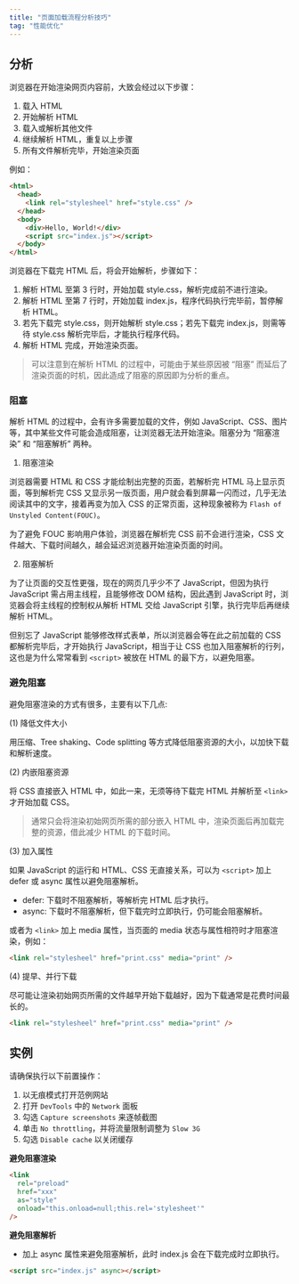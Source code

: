 ```yaml
---
title: "页面加载流程分析技巧"
tag: "性能优化"
---
```


## 分析

浏览器在开始渲染网页内容前，大致会经过以下步骤：

1. 载入 HTML
2. 开始解析 HTML
3. 载入或解析其他文件
4. 继续解析 HTML，重复以上步骤
5. 所有文件解析完毕，开始渲染页面

例如：

```html
<html>
  <head>
    <link rel="stylesheel" href="style.css" />
  </head>
  <body>
    <div>Hello, World!</div>
    <script src="index.js"></script>
  </body>
</html>
```

浏览器在下载完 HTML 后，将会开始解析，步骤如下：

1. 解析 HTML 至第 3 行时，开始加载 style.css，解析完成前不进行渲染。
2. 解析 HTML 至第 7 行时，开始加载 index.js，程序代码执行完毕前，暂停解析 HTML。
3. 若先下载完 style.css，则开始解析 style.css；若先下载完 index.js，则需等待 style.css 解析完毕后，才能执行程序代码。
4. 解析 HTML 完成，开始渲染页面。

> 可以注意到在解析 HTML 的过程中，可能由于某些原因被 “阻塞” 而延后了渲染页面的时机，因此造成了阻塞的原因即为分析的重点。

### 阻塞

解析 HTML 的过程中，会有许多需要加载的文件，例如 JavaScript、CSS、图片等，其中某些文件可能会造成阻塞，让浏览器无法开始渲染。阻塞分为 “阻塞渲染” 和 “阻塞解析” 两种。

1. 阻塞渲染

浏览器需要 HTML 和 CSS 才能绘制出完整的页面，若解析完 HTML 马上显示页面，等到解析完 CSS 又显示另一版页面，用户就会看到屏幕一闪而过，几乎无法阅读其中的文字，接着再变为加入 CSS 的正常页面，这种现象被称为 `Flash of Unstyled Content(FOUC)`。

为了避免 FOUC 影响用户体验，浏览器在解析完 CSS 前不会进行渲染，CSS 文件越大、下载时间越久，越会延迟浏览器开始渲染页面的时间。

2. 阻塞解析

为了让页面的交互性更强，现在的网页几乎少不了 JavaScript，但因为执行 JavaScript 需占用主线程，且能够修改 DOM 结构，因此遇到 JavaScript 时，浏览器会将主线程的控制权从解析 HTML 交给 JavaScript 引擎，执行完毕后再继续解析 HTML。

但别忘了 JavaScript 能够修改样式表单，所以浏览器会等在此之前加载的 CSS 都解析完毕后，才开始执行 JavaScript，相当于让 CSS 也加入阻塞解析的行列，这也是为什么常常看到 `<script>` 被放在 HTML 的最下方，以避免阻塞。

### 避免阻塞

避免阻塞渲染的方式有很多，主要有以下几点:

(1) 降低文件大小

用压缩、Tree shaking、Code splitting 等方式降低阻塞资源的大小，以加快下载和解析速度。

(2) 内嵌阻塞资源

将 CSS 直接嵌入 HTML 中，如此一来，无须等待下载完 HTML 并解析至 `<link>` 才开始加载 CSS。

> 通常只会将渲染初始网页所需的部分嵌入 HTML 中，渲染页面后再加载完整的资源，借此减少 HTML 的下载时间。

(3) 加入属性

如果 JavaScript 的运行和 HTML、CSS 无直接关系，可以为 `<script>` 加上 defer 或 async 属性以避免阻塞解析。

- defer: 下载时不阻塞解析，等解析完 HTML 后才执行。
- async: 下载时不阻塞解析，但下载完时立即执行，仍可能会阻塞解析。

或者为 `<link>` 加上 media 属性，当页面的 media 状态与属性相符时才阻塞渲染，例如：

```html
<link rel="stylesheel" href="print.css" media="print" />
```

(4) 提早、并行下载

尽可能让渲染初始网页所需的文件越早开始下载越好，因为下载通常是花费时间最长的。

```html
<link rel="stylesheel" href="print.css" media="print" />
```

## 实例

请确保执行以下前置操作：

1. 以无痕模式打开范例网站
2. 打开 `DevTools` 中的 `Network` 面板
3. 勾选 `Capture screenshots` 来逐帧截图
4. 单击 `No throttling`，并将流量限制调整为 `Slow 3G`
5. 勾选 `Disable cache` 以关闭缓存

**避免阻塞渲染**

```html
<link
  rel="preload"
  href="xxx"
  as="style"
  onload="this.onload=null;this.rel='stylesheet'"
/>
```

**避免阻塞解析**

- 加上 async 属性来避免阻塞解析，此时 index.js 会在下载完成时立即执行。

```html
<script src="index.js" async></script>
```
